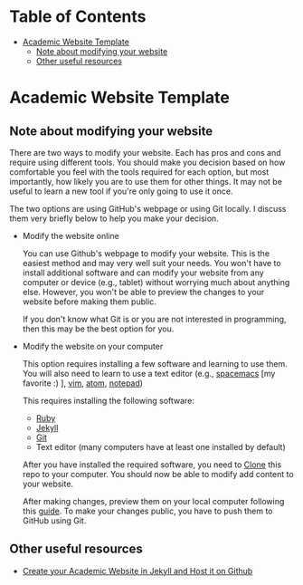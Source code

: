 
# Table of Contents

-   [Academic Website Template](#org56b0b7c)
    -   [Note about modifying your website](#org7d88a23)
    -   [Other useful resources](#orgf53b4e7)


<a id="org56b0b7c"></a>

# Academic Website Template


<a id="org7d88a23"></a>

## Note about modifying your website

There are two ways to modify your website. Each has pros and 
cons and require using different tools. You should make you decision
based on how comfortable you feel with the tools required for 
each option, but most importantly, how likely you are to use
them for other things. It may not be useful to learn a new tool
if you're only going to use it once. 

The two options are using GitHub's webpage or using Git locally. I
discuss them very briefly below to help you make your decision.

-   Modify the website online

    You can use Github's webpage to modify your website. This is
    the easiest method and may very well suit your needs. You won't have 
    to install additional software and can modify your website from any
    computer or device (e.g., tablet) without worrying much about anything
    else. However, you won't be able to preview the changes to your website
    before making them public. 
    
    If you don't know what Git is or you are not interested in programming,
    then this may be the best option for you.

-   Modify the website on your computer

    This option requires installing a few software and learning to use 
    them. You will also need to learn to use a 
    text editor (e.g., [spacemacs](https://www.spacemacs.org/) [my favorite :) ], [vim](https://www.vim.org/), [atom](https://atom.io/), [notepad](https://notepad-plus-plus.org/))
    
    This requires installing the following software:
    
    -   [Ruby](https://www.ruby-lang.org/en/documentation/installation/)
    -   [Jekyll](https://jekyllrb.com/docs/)
    -   [Git](https://git-scm.com/book/en/v2/Getting-Started-Installing-Git)
    -   Text editor (many computers have at least one installed by default)
    
    After you have installed the required software, you need to [Clone](https://guides.github.com/activities/forking/#clone) this
    repo to your computer. You should now be able to modify add content
    to your website.
    
    After making changes, preview them on your local computer following this
    [guide](https://jekyllrb.com/docs/). To make your changes public, you have to push them to GitHub using
    Git.


<a id="orgf53b4e7"></a>

## Other useful resources

-   [Create your Academic Website in Jekyll and Host it on Github](http://svmiller.com/blog/2015/08/create-your-website-in-jekyll/)


